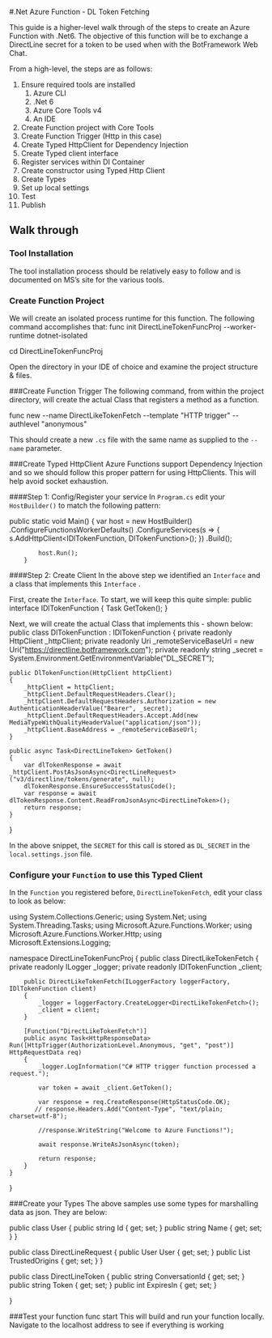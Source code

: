 #.Net Azure Function - DL Token Fetching

This guide is a higher-level walk through of the steps to create an Azure Function with .Net6. 
The objective of this function will be to exchange a DirectLine secret for a token to be used when with the BotFramework Web Chat.

From a high-level, the steps are as follows:
1. Ensure required tools are installed
    1. Azure CLI
    2. .Net 6
    3. Azure Core Tools v4
    4. An IDE
2. Create Function project with Core Tools
3. Create Function Trigger (Http in this case)
4. Create Typed HttpClient for Dependency Injection
5. Create Typed client interface
6. Register services within DI Container
7. Create constructor using Typed Http Client
8. Create Types
9. Set up local settings
10. Test
11. Publish


## Walk through
### Tool Installation
The tool installation process should be relatively easy to follow and is documented on MS’s site for the various tools.

### Create Function Project
We will create an isolated process runtime for this function. The following command accomplishes that:
func init DirectLineTokenFuncProj --worker-runtime dotnet-isolated

cd DirectLineTokenFuncProj

Open the directory in your IDE of choice and examine the project structure & files.

###Create Function Trigger
The following command, from within the project directory, will create the actual Class that registers a method as a function.

func new --name DirectLikeTokenFetch --template "HTTP trigger" --authlevel "anonymous"

This should create a new `.cs` file with the same name as supplied to the `--name` parameter.

###Create Typed HttpClient
Azure Functions support Dependency Injection and so we should follow this proper pattern for using HttpClients. This will help avoid socket exhaustion.

####Step 1: Config/Register your service
In `Program.cs` edit your `HostBuilder()` to match the following pattern:

public static void Main()
{
var host = new HostBuilder()
.ConfigureFunctionsWorkerDefaults()
.ConfigureServices(s =>
{
s.AddHttpClient<IDlTokenFunction, DlTokenFunction>();
})
.Build();

            host.Run();
        }
####Step 2: Create Client
In the above step we identified an `Interface` and a class that implements this `Interface` .

First, create the `Interface`. To start, we will keep this quite simple:
public interface IDlTokenFunction
{
Task<DirectLineToken> GetToken();
}

Next, we will create the actual Class that implements this - shown below:
public class DlTokenFunction : IDlTokenFunction
{
private readonly HttpClient _httpClient;
private readonly Uri _remoteServiceBaseUrl = new Uri("https://directline.botframework.com");
private readonly string _secret = System.Environment.GetEnvironmentVariable("DL_SECRET");

    public DlTokenFunction(HttpClient httpClient)
    {
        _httpClient = httpClient;
        _httpClient.DefaultRequestHeaders.Clear();
        _httpClient.DefaultRequestHeaders.Authorization = new AuthenticationHeaderValue("Bearer", _secret);
        _httpClient.DefaultRequestHeaders.Accept.Add(new MediaTypeWithQualityHeaderValue("application/json"));
        _httpClient.BaseAddress = _remoteServiceBaseUrl;
    }

    public async Task<DirectLineToken> GetToken()
    {
        var dlTokenResponse = await _httpClient.PostAsJsonAsync<DirectLineRequest>("v3/directline/tokens/generate", null);
        dlTokenResponse.EnsureSuccessStatusCode();
        var response = await dlTokenResponse.Content.ReadFromJsonAsync<DirectLineToken>();
        return response;
    }
}

In the above snippet, the `SECRET` for this call is stored as `DL_SECRET` in the `local.settings.json` file.

### Configure your `Function` to use this Typed Client
In the `Function` you registered before, `DirectLineTokenFetch`, edit your class to look as below:

using System.Collections.Generic;
using System.Net;
using System.Threading.Tasks;
using Microsoft.Azure.Functions.Worker;
using Microsoft.Azure.Functions.Worker.Http;
using Microsoft.Extensions.Logging;

namespace DirectLineTokenFuncProj
{
public class DirectLikeTokenFetch
{
private readonly ILogger _logger;
private readonly IDlTokenFunction _client;

        public DirectLikeTokenFetch(ILoggerFactory loggerFactory, IDlTokenFunction client)
        {
            _logger = loggerFactory.CreateLogger<DirectLikeTokenFetch>();
            _client = client;
        }

        [Function("DirectLikeTokenFetch")]
        public async Task<HttpResponseData> Run([HttpTrigger(AuthorizationLevel.Anonymous, "get", "post")] HttpRequestData req)
        {
            _logger.LogInformation("C# HTTP trigger function processed a request.");

            var token = await _client.GetToken();

            var response = req.CreateResponse(HttpStatusCode.OK);
           // response.Headers.Add("Content-Type", "text/plain; charset=utf-8");

            //response.WriteString("Welcome to Azure Functions!");

            await response.WriteAsJsonAsync(token);
            
            return response;
        }
    }
}


###Create your Types
The above samples use some types for marshalling data as json. They are below:

public class User
{
public string Id { get; set; }
public string Name { get; set; }
}

public class DirectLineRequest
{
public User User { get; set; }
public List<string> TrustedOrigins { get; set; }
}

public class DirectLineToken
{
public string ConversationId { get; set; }
public string Token { get; set; }
public int ExpiresIn { get; set; }

}

###Test your function
func start
This will build and run your function locally. Navigate to the localhost address to see if everything is working